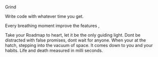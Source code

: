 Grind 

Write code with whatever time you get. 

Every breathing moment improve the features ,

Take your Roadmap to heart,  let it be the only guiding light.  Dont be distracted with false promises,  dont wait for anyone. 
When your at the hatch,  stepping into the vacuum of space.  It comes down to you and your habits. Life and death measured in milli seconds. 

